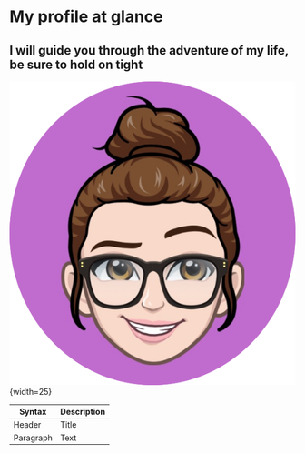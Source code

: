 # My profile at glance 
## I will guide you through the adventure of my life, be sure to hold on tight

![taniaRosa](./images/tRosa.png){width=25}



| Syntax | Description |
| ----------- | ----------- |
| Header | Title |
| Paragraph | Text |